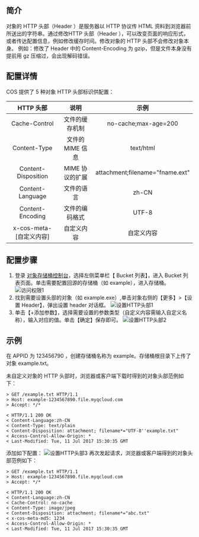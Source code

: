 ## 简介
对象的 HTTP 头部（Header ）是服务器以 HTTP 协议传 HTML 资料到浏览器前所送出的字符串。通过修改HTTP 头部（Header ），可以改变页面的响应形式，或者传达配置信息，例如修改缓存时间。修改对象的 HTTP 头部不会修改对象本身。
例如：修改了 Header 中的 Content-Encoding 为 gzip，但是文件本身没有提前用 gz 压缩过，会出现解码错误。

## 配置详情
COS 提供了 5 种对象 HTTP 头部标识供配置：

|       HTTP 头部       |                  说明                  |                示例                |
| :-----------------: | :----------------------------------: | :------------------------------: |
|    Cache-Control    |            文件的缓存机制           |       no-cache;max-age=200       |
|    Content-Type     |             文件的 MIME 信息           |            text/html             |
| Content-Disposition | MIME 协议的扩展 | attachment;filename="fname.ext" |
|  Content-Language   |                文件的语言                 |              zh-CN               |
|  Content-Encoding   |  文件的编码格式   | UTF-8 |
|  x-cos-meta-[自定义内容]   |   自定义内容    |              自定义内容               |

## 配置步骤
1. 登录 [对象存储桶控制台](https://console.cloud.tencent.com/cos4/index)，选择左侧菜单栏【 Bucket 列表】，进入 Bucket 列表页面。单击需要配置回源的存储桶（如 example），进入存储桶。
![访问权限1](//mc.qcloudimg.com/static/img/b51d5a77d53c3416324ea3eb283c788c/image.png)
2. 找到需要设置头部的对象（如 example.exe）,单击对象右侧的【更多】>【设置 Header】，弹出设置 header 对话框。
![设置HTTP头部1](//mc.qcloudimg.com/static/img/5edf2ba97d32dd82b9c1be1e59379deb/image.png)
3. 单击【+添加参数】，选择需要设置的参数类型（自定义内容需输入自定义名称），输入对应的值。单击【确定】保存即可。
![设置HTTP头部2](//mc.qcloudimg.com/static/img/2a2ee4acd84b10baaa4c27a5b3118ebc/image.png)

## 示例

在 APPID 为 123456790 ，创建存储桶名称为 example。存储桶根目录下上传了对象 example.txt。

未自定义对象的 HTTP 头部时，浏览器或客户端下载时得到的对象头部范例如下：
```http
> GET /example.txt HTTP/1.1
> Host: example-1234567890.file.myqcloud.com
> Accept: */*

< HTTP/1.1 200 OK
< Content-Language:zh-CN
< Content-Type: text/plain
< Content-Disposition: attachment; filename*="UTF-8''example.txt"
< Access-Control-Allow-Origin: *
< Last-Modified: Tue, 11 Jul 2017 15:30:35 GMT 

```

添加如下配置：
![设置HTTP头部3](//mc.qcloudimg.com/static/img/0d8bb1be135a68204f19f3ea187a75ab/image.png)
再次发起请求，浏览器或客户端得到的对象头部范例如下：
```http
> GET /example.txt HTTP/1.1
> Host: example-1234567890.file.myqcloud.com
> Accept: */*

< HTTP/1.1 200 OK
< Content-Language:zh-CN
< Cache-Control: no-cache
< Content-Type: image/jpeg
< Content-Disposition: attachment; filename*="abc.txt"
< x-cos-meta-md5: 1234
< Access-Control-Allow-Origin: *
< Last-Modified: Tue, 11 Jul 2017 15:30:35 GMT
```
